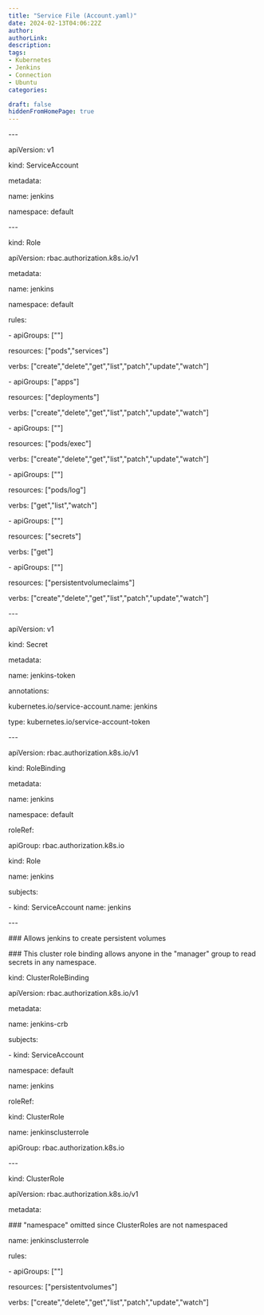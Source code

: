 ```yaml
---
title: "Service File (Account.yaml)"
date: 2024-02-13T04:06:22Z
author:
authorLink:
description:
tags:
- Kubernetes
- Jenkins
- Connection
- Ubuntu
categories:

draft: false
hiddenFromHomePage: true
---
```

<p>---</p>

<p>apiVersion: v1 </p>
<p>kind: ServiceAccount</p>
<p>metadata:</p>
  <p>name: jenkins</p>
  <p>namespace: default</p>

<p>---</p>

<p>kind: Role</p>
<p>apiVersion: rbac.authorization.k8s.io/v1</p>
<p>metadata:</p>
  <p>name: jenkins</p>
  <p>namespace: default</p>
<p>rules:</p>
<p>- apiGroups: [""]</p>
  <p>resources: ["pods","services"]</p>
  <p>verbs: ["create","delete","get","list","patch","update","watch"]</p>
<p>- apiGroups: ["apps"]</p>
  <p>resources: ["deployments"]</p>
  <p>verbs: ["create","delete","get","list","patch","update","watch"]</p>
<p>- apiGroups: [""]</p>
  <p>resources: ["pods/exec"]</p>
  <p>verbs: ["create","delete","get","list","patch","update","watch"]</p>
<p>- apiGroups: [""]</p>
 <p> resources: ["pods/log"]</p>
  <p>verbs: ["get","list","watch"]</p>
<p>- apiGroups: [""]</p>
  <p>resources: ["secrets"]</p>
 <p> verbs: ["get"]</p>
<p>- apiGroups: [""]</p>
  <p>resources: ["persistentvolumeclaims"]</p>
  <p>verbs: ["create","delete","get","list","patch","update","watch"]</p>
 
<p>---</p>
<p>apiVersion: v1</p>
<p>kind: Secret</p>
<p>metadata:</p>
  <p>name: jenkins-token</p>
  <p>annotations:</p>
    <p>kubernetes.io/service-account.name: jenkins</p>
<p>type: kubernetes.io/service-account-token</p>

<p>---</p>
<p>apiVersion: rbac.authorization.k8s.io/v1</p>
<p>kind: RoleBinding</p>
<p>metadata:</p>
  <p>name: jenkins</p>
  <p>namespace: default</p>
<p>roleRef:</p>
  <p> apiGroup: rbac.authorization.k8s.io <p>
  <p>kind: Role<p>
 <p> name: jenkins<p>
<p>subjects:<p>
<p>- kind: ServiceAccount
  name: jenkins<p>
---
<p>### Allows jenkins to create persistent volumes<p>
<p>### This cluster role binding allows anyone in the "manager" group to read secrets in any namespace.<p>
<p>kind: ClusterRoleBinding<p>
<p>apiVersion: rbac.authorization.k8s.io/v1<p>
<p>metadata:<p>
  <p>name: jenkins-crb<p>
<p>subjects:<p>
<p>- kind: ServiceAccount<p>
  <p>namespace: default<p>
  <p>name: jenkins<p>
<p>roleRef:<p>
  <p>kind: ClusterRole<p>
  <p>name: jenkinsclusterrole<p>
  <p>apiGroup: rbac.authorization.k8s.io<p>
<p>---<p>
<p>kind: ClusterRole<p>
<p>apiVersion: rbac.authorization.k8s.io/v1<p>
<p>metadata:<p>
<p>### "namespace" omitted since ClusterRoles are not namespaced<p>
  <p>name: jenkinsclusterrole<p>
<p>rules:<p>
<p>- apiGroups: [""]<p>
  <p>resources: ["persistentvolumes"]<p>
  <p>verbs: ["create","delete","get","list","patch","update","watch"]<p>
